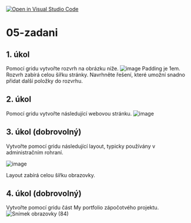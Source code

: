 [![Open in Visual Studio Code](https://classroom.github.com/assets/open-in-vscode-f059dc9a6f8d3a56e377f745f24479a46679e63a5d9fe6f495e02850cd0d8118.svg)](https://classroom.github.com/online_ide?assignment_repo_id=7420705&assignment_repo_type=AssignmentRepo)
# 05-zadani

## 1. úkol
Pomocí gridu vytvořte rozvrh na obrázku níže.
![image](https://user-images.githubusercontent.com/91657069/158613611-f8376693-5344-4326-8654-b9b43955e778.png)
Padding je 1em. Rozvrh zabírá celou šířku stránky. Navrhněte řešení, které umožní snadno přidat další položky do rozvrhu.

## 2. úkol
Pomocí gridu vytvořte následující webovou stránku.
![image](https://user-images.githubusercontent.com/91657069/158613741-80e8f736-af2d-497a-a7b5-17e1cee48d39.png)

## 3. úkol (dobrovolný)
Vytvořte pomocí gridu následující layout, typicky používány v administračním rohraní.

![image](https://user-images.githubusercontent.com/91657069/158613854-19de9644-1ea7-4f0a-8b7c-14d53c42f585.png)

Layout zabírá celou šířku obrazovky.

## 4. úkol (dobrovolný)
Vytvořte pomocí gridu část My portfolio zápočotvého projektu. 
![Snímek obrazovky (84)](https://user-images.githubusercontent.com/91657069/158615877-3d5147a9-c0da-4826-a850-a45e808db0bf.png)

